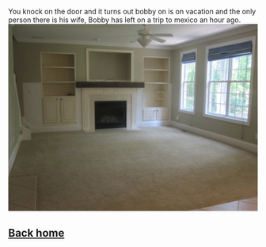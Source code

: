 You knock on the door and it turns out bobby on is on vacation and the only person there is his wife, Bobby has left on a trip to mexico an hour ago.
![search house](../../images/IMG_2417.JPG)

## [Back home](../../home.md)